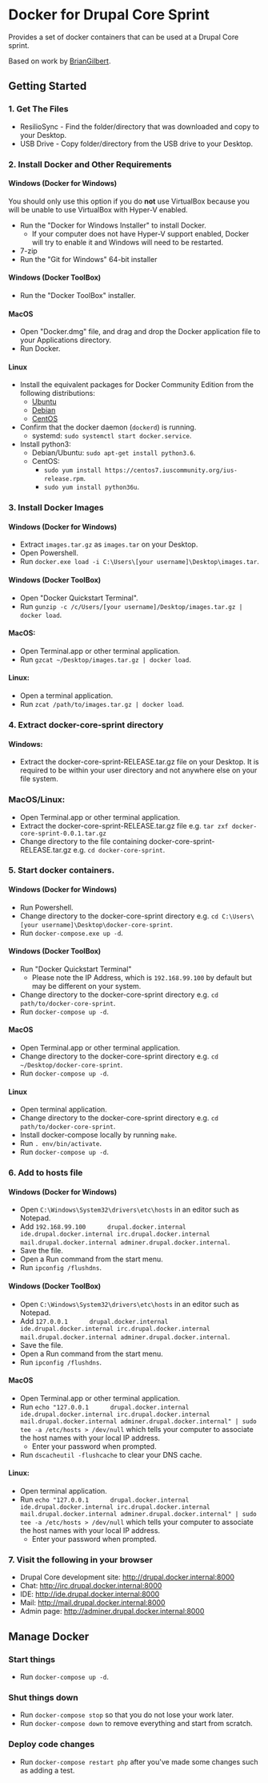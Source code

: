 # Docker for Drupal Core Sprint

Provides a set of docker containers that can be used at a Drupal Core sprint.

Based on work by [BrianGilbert](https://github.com/BrianGilbert/docksal-core-sprint).

## Getting Started

### 1. Get The Files

* ResilioSync - Find the folder/directory that was downloaded and copy to your Desktop.
* USB Drive - Copy folder/directory from the USB drive to your Desktop.

### 2. Install Docker and Other Requirements

#### Windows (Docker for Windows)

You should only use this option if you do **not** use VirtualBox because you will be unable to use VirtualBox with Hyper-V enabled.

* Run the "Docker for Windows Installer" to install Docker.
   * If your computer does not have Hyper-V support enabled, Docker will try to enable it and Windows will need to be restarted.
* 7-zip
* Run the "Git for Windows" 64-bit installer

#### Windows (Docker ToolBox)

* Run the "Docker ToolBox" installer.

#### MacOS

* Open "Docker.dmg" file, and drag and drop the Docker application file to your Applications directory.
* Run Docker.

#### Linux

* Install the equivalent packages for Docker Community Edition from the following distributions:
   * [Ubuntu](https://docs.docker.com/install/linux/docker-ce/ubuntu/)
   * [Debian](https://docs.docker.com/install/linux/docker-ce/debian/)
   * [CentOS](https://docs.docker.com/install/linux/docker-ce/centos/)
* Confirm that the docker daemon (`dockerd`) is running.
   * systemd: `sudo systemctl start docker.service`.
* Install python3:
   * Debian/Ubuntu: `sudo apt-get install python3.6`.
   * CentOS:
      * `sudo yum install https://centos7.iuscommunity.org/ius-release.rpm`.
      * `sudo yum install python36u`.

### 3. Install Docker Images

#### Windows (Docker for Windows)

   * Extract `images.tar.gz` as `images.tar` on your Desktop.
   * Open Powershell.
   * Run `docker.exe load -i C:\Users\[your username]\Desktop\images.tar`.

#### Windows (Docker ToolBox)

   * Open "Docker Quickstart Terminal".
   * Run `gunzip -c /c/Users/[your username]/Desktop/images.tar.gz | docker load`.

#### MacOS:

   * Open Terminal.app or other terminal application.
   * Run `gzcat ~/Desktop/images.tar.gz | docker load`.

#### Linux:

   * Open a terminal application.
   * Run `zcat /path/to/images.tar.gz | docker load`.

### 4. Extract docker-core-sprint directory

#### Windows:

   * Extract the docker-core-sprint-RELEASE.tar.gz file on your Desktop. It is required to be within your user directory and not anywhere else on your file system.

### MacOS/Linux:

   * Open Terminal.app or other terminal application.
   * Extract the docker-core-sprint-RELEASE.tar.gz file e.g. `tar zxf docker-core-sprint-0.0.1.tar.gz`
   * Change directory to the file containing docker-core-sprint-RELEASE.tar.gz e.g. `cd docker-core-sprint`.

### 5. Start docker containers.

#### Windows (Docker for Windows)

   * Run Powershell.
   * Change directory to the docker-core-sprint directory e.g. `cd C:\Users\[your username]\Desktop\docker-core-sprint`.
   * Run `docker-compose.exe up -d`. 

#### Windows (Docker ToolBox)

   * Run "Docker Quickstart Terminal"
      * Please note the IP Address, which is `192.168.99.100` by default but may be different on your system.
   * Change directory to the docker-core-sprint directory e.g. `cd path/to/docker-core-sprint`.
   * Run `docker-compose up -d`.

#### MacOS
   * Open Terminal.app or other terminal application.
   * Change directory to the docker-core-sprint directory e.g. `cd ~/Desktop/docker-core-sprint`.
   * Run `docker-compose up -d`.

#### Linux

   * Open terminal application.
   * Change directory to the docker-core-sprint directory e.g. `cd path/to/docker-core-sprint`.
   * Install docker-compose locally by running `make`.
   * Run `. env/bin/activate`.
   * Run `docker-compose up -d`.

### 6. Add to hosts file

#### Windows (Docker for Windows)

   * Open `C:\Windows\System32\drivers\etc\hosts` in an editor such as Notepad.
   * Add `192.168.99.100      drupal.docker.internal ide.drupal.docker.internal irc.drupal.docker.internal mail.drupal.docker.internal adminer.drupal.docker.internal`.
   * Save the file.
   * Open a Run command from the start menu.
   * Run `ipconfig /flushdns`.

#### Windows (Docker ToolBox)

   * Open `C:\Windows\System32\drivers\etc\hosts` in an editor such as Notepad.
   * Add `127.0.0.1      drupal.docker.internal ide.drupal.docker.internal irc.drupal.docker.internal mail.drupal.docker.internal adminer.drupal.docker.internal`.
   * Save the file.
   * Open a Run command from the start menu.
   * Run `ipconfig /flushdns`.

#### MacOS

   * Open Terminal.app or other terminal application.
   * Run `echo "127.0.0.1      drupal.docker.internal ide.drupal.docker.internal irc.drupal.docker.internal mail.drupal.docker.internal adminer.drupal.docker.internal" | sudo tee -a /etc/hosts > /dev/null` which tells your computer to associate the host names with your local IP address.
      * Enter your password when prompted.
   * Run `dscacheutil -flushcache` to clear your DNS cache.

#### Linux:
   * Open terminal application.
   * Run `echo "127.0.0.1      drupal.docker.internal ide.drupal.docker.internal irc.drupal.docker.internal mail.drupal.docker.internal adminer.drupal.docker.internal" | sudo tee -a /etc/hosts > /dev/null` which tells your computer to associate the host names with your local IP address.
      * Enter your password when prompted.

### 7. Visit the following in your browser

* Drupal Core development site: http://drupal.docker.internal:8000
* Chat: http://irc.drupal.docker.internal:8000
* IDE: http://ide.drupal.docker.internal:8000
* Mail: http://mail.drupal.docker.internal:8000
* Admin page: http://adminer.drupal.docker.internal:8000

## Manage Docker

### Start things

* Run `docker-compose up -d`.

### Shut things down

* Run `docker-compose stop` so that you do not lose your work later.
* Run `docker-compose down` to remove everything and start from scratch.

### Deploy code changes

* Run `docker-compose restart php` after you've made some changes such as adding a test.



